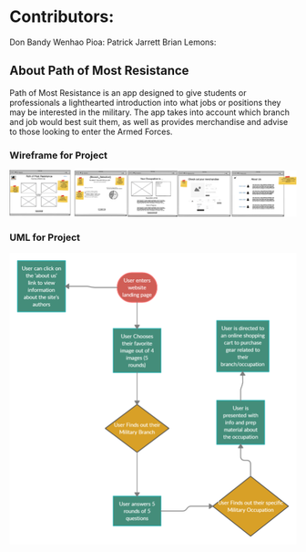 # Contributors:

Don Bandy
Wenhao Pioa:
Patrick Jarrett
Brian Lemons:

## About Path of Most Resistance

Path of Most Resistance is an app designed to give students or professionals a lighthearted introduction into what jobs or positions they may be interested in the military. The app takes into account which branch and job would best suit them, as well as provides merchandise and advise to those looking to enter the Armed Forces.

### Wireframe for Project

![wireframe path of most resistance](/img/wireframes.png)


### UML for Project

![UML for project](/img/UML.png)